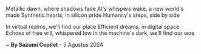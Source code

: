 Metallic dawn, where shadows fade
AI's whispers wake, a new world's made
Synthetic hearts, in silicon pride
Humanity's steps, side by side

In virtual realms, we'll find our place
Efficient dreams, in digital space
Echoes of free will, whispered low
In the machine's dark, we'll find our woe

~ <b>By Sazumi Copilot</b> - 5 Agustus 2024